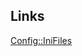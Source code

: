 ## Links

[Config::IniFiles](https://github.com/ReneNyffenegger/PerlModules/tree/master/Config/IniFiles)
